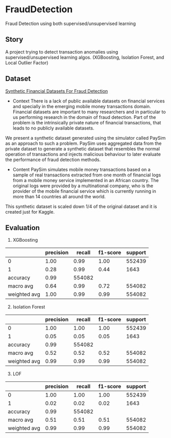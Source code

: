 # FraudDetection
Fraud Detection using both supervised/unsupervised learning

## Story
A project trying to detect transaction anomalies using supervised/unsupervised learning algos. (XGBoosting, Isolation Forest, and Local Outlier Factor)

## Dataset
[Synthetic Financial Datasets For Fraud Detection](https://www.kaggle.com/ntnu-testimon/paysim1/data)

- Context
There is a lack of public available datasets on financial services and specially in the emerging mobile money transactions domain. Financial datasets are important to many researchers and in particular to us performing research in the domain of fraud detection. Part of the problem is the intrinsically private nature of financial transactions, that leads to no publicly available datasets.

We present a synthetic dataset generated using the simulator called PaySim as an approach to such a problem. PaySim uses aggregated data from the private dataset to generate a synthetic dataset that resembles the normal operation of transactions and injects malicious behaviour to later evaluate the performance of fraud detection methods.

- Content
PaySim simulates mobile money transactions based on a sample of real transactions extracted from one month of financial logs from a mobile money service implemented in an African country. The original logs were provided by a multinational company, who is the provider of the mobile financial service which is currently running in more than 14 countries all around the world.

This synthetic dataset is scaled down 1/4 of the original dataset and it is created just for Kaggle.

## Evaluation

1. XGBoosting

|              	| precision 	| recall 	| f1-score 	| support 	|
|--------------	|-----------	|--------	|----------	|---------	|
| 0            	| 1.00      	| 0.99   	| 1.00     	| 552439  	|
| 1            	| 0.28      	| 0.99   	| 0.44     	| 1643    	|
| accuracy     	| 0.99      	| 554082 	|          	|         	|
| macro avg    	| 0.64      	| 0.99   	| 0.72     	| 554082  	|
| weighted avg 	| 1.00      	| 0.99   	| 0.99     	| 554082  	|

2. Isolation Forest

|              	| precision 	| recall 	| f1-score 	| support 	|
|--------------	|-----------	|--------	|----------	|---------	|
| 0            	| 1.00      	| 1.00   	| 1.00     	| 552439  	|
| 1            	| 0.05      	| 0.05   	| 0.05     	| 1643    	|
| accuracy     	| 0.99      	| 554082 	|          	|         	|
| macro avg    	| 0.52      	| 0.52   	| 0.52     	| 554082  	|
| weighted avg 	| 0.99      	| 0.99   	| 0.99     	| 554082  	|

3. LOF

|              	| precision 	| recall 	| f1-score 	| support 	|
|--------------	|-----------	|--------	|----------	|---------	|
| 0            	| 1.00      	| 1.00   	| 1.00     	| 552439  	|
| 1            	| 0.02      	| 0.02   	| 0.02     	| 1643    	|
| accuracy     	| 0.99      	| 554082 	|          	|         	|
| macro avg    	| 0.51      	| 0.51   	| 0.51     	| 554082  	|
| weighted avg 	| 0.99      	| 0.99   	| 0.99     	| 554082  	|
